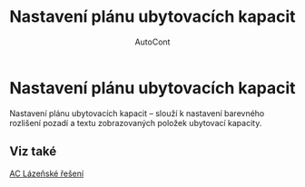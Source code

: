 ﻿---
    title: "Nastavení plánu ubytovacích kapacit"
    author: AutoCont
    ms.date: 04/30/2018
    ms.topic: article
    ms.prod: dynamics-nav-2017
    ms.contentlocale: cs-cz
    ms.lasthandoff: 04/30/2018
---

# Nastavení plánu ubytovacích kapacit

Nastavení plánu ubytovacích kapacit – slouží k nastavení barevného rozlišení pozadí a textu zobrazovaných položek ubytovací kapacity.


## <a name="see-also"></a>Viz také
[AC Lázeňské řešení](ac-spa-solution.md)